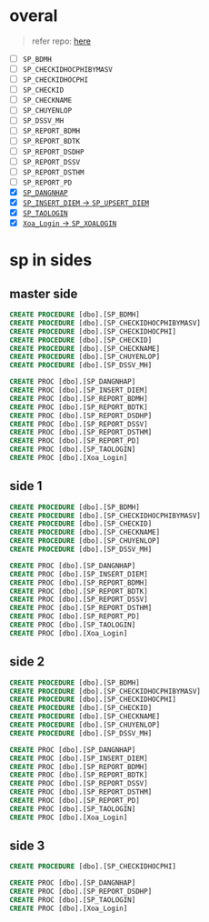 # overal
> refer repo: [here](https://github.com/PhongMax/qldsv)
- [ ] `SP_BDMH`
- [ ] `SP_CHECKIDHOCPHIBYMASV`
- [ ] `SP_CHECKIDHOCPHI`
- [ ] `SP_CHECKID`
- [ ] `SP_CHECKNAME`
- [ ] `SP_CHUYENLOP`
- [ ] `SP_DSSV_MH`
- [ ] `SP_REPORT_BDMH`
- [ ] `SP_REPORT_BDTK`
- [ ] `SP_REPORT_DSDHP`
- [ ] `SP_REPORT_DSSV`
- [ ] `SP_REPORT_DSTHM`
- [ ] `SP_REPORT_PD`
- [x] [`SP_DANGNHAP`](https://github.com/shanenoi/qldsv_tc/blob/16acb4a0284b591dc87cfe7cee6c676c10f46ea0/sql/master_side.sql#L5)
- [x] [`SP_INSERT_DIEM` -> `SP_UPSERT_DIEM`](https://github.com/shanenoi/qldsv_tc/blob/1b88c5bf9094f0d912445d1775ec348ab459d41e/sql/master_side.sql#L86)
- [x] [`SP_TAOLOGIN`](https://github.com/shanenoi/qldsv_tc/blob/16acb4a0284b591dc87cfe7cee6c676c10f46ea0/sql/master_side.sql#L37)
- [x] [`Xoa_Login` -> `SP_XOALOGIN`](https://github.com/shanenoi/qldsv_tc/blob/16acb4a0284b591dc87cfe7cee6c676c10f46ea0/sql/master_side.sql#L70)

# sp in sides
## master side
```sql
CREATE PROCEDURE [dbo].[SP_BDMH]
CREATE PROCEDURE [dbo].[SP_CHECKIDHOCPHIBYMASV]
CREATE PROCEDURE [dbo].[SP_CHECKIDHOCPHI]
CREATE PROCEDURE [dbo].[SP_CHECKID]
CREATE PROCEDURE [dbo].[SP_CHECKNAME]
CREATE PROCEDURE [dbo].[SP_CHUYENLOP]
CREATE PROCEDURE [dbo].[SP_DSSV_MH]

CREATE PROC [dbo].[SP_DANGNHAP]
CREATE PROC [dbo].[SP_INSERT_DIEM]  
CREATE PROC [dbo].[SP_REPORT_BDMH]
CREATE PROC [dbo].[SP_REPORT_BDTK]
CREATE PROC [dbo].[SP_REPORT_DSDHP]
CREATE PROC [dbo].[SP_REPORT_DSSV]
CREATE PROC [dbo].[SP_REPORT_DSTHM]
CREATE PROC [dbo].[SP_REPORT_PD]
CREATE PROC [dbo].[SP_TAOLOGIN]
CREATE PROC [dbo].[Xoa_Login]
```


## side 1
```sql
CREATE PROCEDURE [dbo].[SP_BDMH]
CREATE PROCEDURE [dbo].[SP_CHECKIDHOCPHIBYMASV]
CREATE PROCEDURE [dbo].[SP_CHECKID]
CREATE PROCEDURE [dbo].[SP_CHECKNAME]
CREATE PROCEDURE [dbo].[SP_CHUYENLOP]
CREATE PROCEDURE [dbo].[SP_DSSV_MH]

CREATE PROC [dbo].[SP_DANGNHAP]
CREATE PROC [dbo].[SP_INSERT_DIEM]  
CREATE PROC [dbo].[SP_REPORT_BDMH]
CREATE PROC [dbo].[SP_REPORT_BDTK]
CREATE PROC [dbo].[SP_REPORT_DSSV]
CREATE PROC [dbo].[SP_REPORT_DSTHM]
CREATE PROC [dbo].[SP_REPORT_PD]
CREATE PROC [dbo].[SP_TAOLOGIN]
CREATE PROC [dbo].[Xoa_Login]
```


## side 2
```sql
CREATE PROCEDURE [dbo].[SP_BDMH]
CREATE PROCEDURE [dbo].[SP_CHECKIDHOCPHIBYMASV]
CREATE PROCEDURE [dbo].[SP_CHECKIDHOCPHI]
CREATE PROCEDURE [dbo].[SP_CHECKID]
CREATE PROCEDURE [dbo].[SP_CHECKNAME]
CREATE PROCEDURE [dbo].[SP_CHUYENLOP]
CREATE PROCEDURE [dbo].[SP_DSSV_MH]

CREATE PROC [dbo].[SP_DANGNHAP]
CREATE PROC [dbo].[SP_INSERT_DIEM]  
CREATE PROC [dbo].[SP_REPORT_BDMH]
CREATE PROC [dbo].[SP_REPORT_BDTK]
CREATE PROC [dbo].[SP_REPORT_DSSV]
CREATE PROC [dbo].[SP_REPORT_DSTHM]
CREATE PROC [dbo].[SP_REPORT_PD]
CREATE PROC [dbo].[SP_TAOLOGIN]
CREATE PROC [dbo].[Xoa_Login]
```

## side 3
```sql
CREATE PROCEDURE [dbo].[SP_CHECKIDHOCPHI]

CREATE PROC [dbo].[SP_DANGNHAP]
CREATE PROC [dbo].[SP_REPORT_DSDHP]
CREATE PROC [dbo].[SP_TAOLOGIN]
CREATE PROC [dbo].[Xoa_Login]
```
